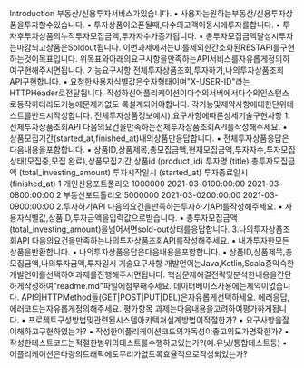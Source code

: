 Introduction
부동산/신용투자서비스가있습니다.
▪ 사용자는원하는부동산/신용투자상품을투자할수있습니다.
▪ 투자상품이오픈될때,다수의고객이동시에투자를합니다.
▪ 투자후투자상품의누적투자모집금액,투자자수가증가됩니다.
▪ 총투자모집금액달성시투자는마감되고상품은Soldout됩니다.
이번과제에서는UI를제외한간소화된RESTAPI를구현하는것이목표입니다.
위목표와아래의요구사항을만족하는API서비스를자유롭게정의하여구현해주시면됩니다.
기능요구사항
전체투자상품조회,투자하기,나의투자상품조회API구현합니다.
▪ 요청한사용자식별값은숫자형태이며"X-USER-ID"라는HTTPHeader로전달됩니다.
작성하신어플리케이션이다수의서버에서다수의인스턴스로동작하더라도기능에문제가없도
록설계되어야합니다.
각기능및제약사항에대한단위테스트를반드시작성합니다.
전체투자상품정보예시)
요구사항에따른상세기술구현사항
1.전체투자상품조회API
다음의요건을만족하는전체투자상품조회API를작성해주세요.
▪ 상품모집기간(started_at,finished_at)내의상품만응답합니다.
▪ 전체투자상품응답은다음내용을포함합니다.
▪ 상품ID,상품제목,총모집금액,현재모집금액,투자자수,투자모집상태(모집중,모집
완료),상품모집기간
상품id
(product_id)
투자명
(title)
총투자모집금액
(total_investing_amount)
투자시작일시
(started_at)
투자종료일시
(finished_at)
1 개인신용포트폴리오 1000000 2021-03-0100:00:00 2021-03-0800:00:00
2 부동산포트톨리오 5000000 2021-03-0200:00:00 2021-03-0900:00:00
2.투자하기API
다음의요건을만족하는투자하기API를작성해주세요.
▪ 사용자식별값,상품ID,투자금액을입력값으로받습니다.
▪ 총투자모집금액(total_investing_amount)을넘어서면sold-out상태를응답합니다.
3.나의투자상품조회API
다음의요건을만족하는나의투자상품조회API를작성해주세요.
▪ 내가투자한모든상품을반환합니다.
▪ 나의투자상품응답은다음내용을포함합니다.
▪ 상품ID,상품제목,총모집금액,나의투자금액,투자일시
기술요구사항
개발언어는Java,Kotlin,Scala중익숙한개발언어를선택하여과제를진행해주시면됩니다.
핵심문제해결전략및분석한내용을간단하게작성하여"readme.md"파일에첨부해주세요.
데이터베이스사용에는제약이없습니다.
API의HTTPMethod들(GET|POST|PUT|DEL)은자유롭게선택하세요.
에러응답,에러코드는자유롭게정의해주세요.
평가항목
과제는다음내용을고려하여평가하게됩니다.
▪ 프로젝트구성방법및관련된시스템아키텍쳐설계방법이적절한가?
▪ 요구사항을잘이해하고구현하였는가?
▪ 작성한어플리케이션코드의가독성이좋고의도가명확한가?
▪ 작성한테스트코드는적절한범위의테스트를수행하고있는가?(예.유닛/통합테스트등)
▪ 어플리케이션은다량의트래픽에도무리가없도록효율적으로작성되었는가?
